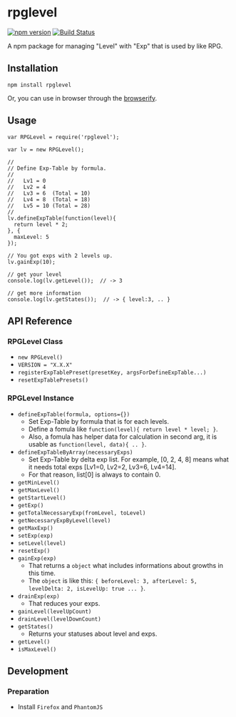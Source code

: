 # rpglevel

[![npm version](https://badge.fury.io/js/rpglevel.svg)](http://badge.fury.io/js/rpglevel)
[![Build Status](https://travis-ci.org/kjirou/npm-rpglevel.svg?branch=master)](https://travis-ci.org/kjirou/npm-rpglevel)

A npm package for managing "Level" with "Exp" that is used by like RPG.


## Installation
```
npm install rpglevel
```

Or, you can use in browser through the [browserify](https://github.com/substack/node-browserify).


## Usage
```
var RPGLevel = require('rpglevel');

var lv = new RPGLevel();

//
// Define Exp-Table by formula.
//
//   Lv1 = 0
//   Lv2 = 4
//   Lv3 = 6  (Total = 10)
//   Lv4 = 8  (Total = 18)
//   Lv5 = 10 (Total = 28)
//
lv.defineExpTable(function(level){
  return level * 2;
}, {
  maxLevel: 5
});

// You got exps with 2 levels up.
lv.gainExp(10);

// get your level
console.log(lv.getLevel());  // -> 3

// get more information
console.log(lv.getStates());  // -> { level:3, .. }
```


## API Reference

### RPGLevel Class

- `new RPGLevel()`
- `VERSION = "X.X.X"`
- `registerExpTablePreset(presetKey, argsForDefineExpTable...)`
- `resetExpTablePresets()`

### RPGLevel Instance

- `defineExpTable(formula, options={})`
  - Set Exp-Table by formula that is  for each levels.
  - Define a fomula like `function(level){ return level * level; }`.
  - Also, a fomula has helper data for calculation in second arg, it is usable as `function(level, data){ .. }`.
- `defineExpTableByArray(necessaryExps)`
  - Set Exp-Table by delta exp list. For example, [0, 2, 4, 8] means what it needs total exps [Lv1=0, Lv2=2, Lv3=6, Lv4=14].
  - For that reason, list[0] is always to contain 0.
- `getMinLevel()`
- `getMaxLevel()`
- `getStartLevel()`
- `getExp()`
- `getTotalNecessaryExp(fromLevel, toLevel)`
- `getNecessaryExpByLevel(level)`
- `getMaxExp()`
- `setExp(exp)`
- `setLevel(level)`
- `resetExp()`
- `gainExp(exp)`
  - That returns a `object` what includes informations about growths in this time.
  - The `object` is like this: `{ beforeLevel: 3, afterLevel: 5, levelDelta: 2, isLevelUp: true ... }`.
- `drainExp(exp)`
  - That reduces your exps.
- `gainLevel(levelUpCount)`
- `drainLevel(levelDownCount)`
- `getStates()`
  - Returns your statuses about level and exps.
- `getLevel()`
- `isMaxLevel()`


## Development
### Preparation
- Install `Firefox` and `PhantomJS`
